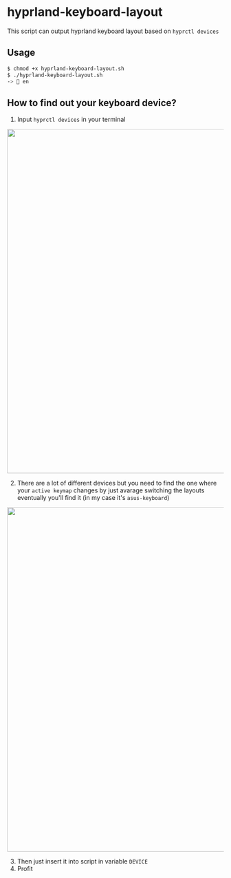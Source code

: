 # hyprland-keyboard-layout

This script can output hyprland keyboard layout based on `hyprctl devices`

## Usage

```bash
$ chmod +x hyprland-keyboard-layout.sh
$ ./hyprland-keyboard-layout.sh
-> 󰌌 en
```

## How to find out your keyboard device?

1. Input `hyprctl devices` in your terminal
<img src="https://user-images.githubusercontent.com/57846319/227906025-7953b71b-ad87-400c-8f8a-ccac3eed890d.png" width='800px' />

2. There are a lot of different devices but you need to find the one where your `active keymap` changes by just avarage switching the layouts eventually you'll find it (in my case it's `asus-keyboard`)
<img src="https://user-images.githubusercontent.com/57846319/227906610-4ea26bb1-249d-4752-bf1d-b23e0598d7b4.png" width='800px' />

3. Then just insert it into script in variable `DEVICE` 
4. Profit
